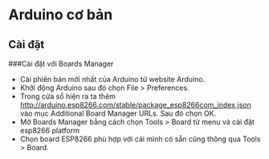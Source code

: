 # Arduino cơ bản

## Cài đặt
###Cài đặt với Boards Manager

- Cài phiên bản mới nhất của Arduino từ website Arduino.
- Khởi động Arduino sau đó chọn File > Preferences.
- Trong cửa sổ hiện ra ta thêm http://arduino.esp8266.com/stable/package_esp8266com_index.json vào mục Additional Board Manager URLs. Sau đó chọn OK.
- Mở Boards Manager bằng cách chọn Tools > Board từ menu và cài đặt esp8266 platform
- Chọn board ESP8266 phù hợp với cái mình có sẵn cũng thông qua Tools > Board.